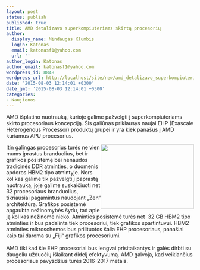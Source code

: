 ```yaml
---
layout: post
status: publish
published: true
title: AMD detalizavo superkompiuteriams skirtą procesorių
author:
  display_name: Mindaugas Klumbis
  login: Katonas
  email: katonasf1@yahoo.com
  url: ''
author_login: Katonas
author_email: katonasf1@yahoo.com
wordpress_id: 8848
wordpress_url: http://localhost/site/new/amd_detalizavo_superkompiuteriams_skirta_procesoriu/
date: '2015-08-03 12:14:01 +0300'
date_gmt: '2015-08-03 12:14:01 +0300'
categories:
- Naujienos
---
```

<p>
	AMD i&scaron;platino nuotrauką, kurioje galime pažvelgti į superkompiuteriams skirto procesoriaus koncepciją. &Scaron;is galiūnas priklausys naujai EHP (Exascale Heterogenous Processor) produktų grupei ir yra kiek pana&scaron;us į AMD kuriamus APU procesorius.</p>
<div>
	<a href="http://technews.lt/userfiles/2a(1).jpg"><img alt="" src="http://technews.lt/userfiles/2a(1).jpg" style="width: 250px; height: 175px; float: right;" /></a>Itin galingas procesorius turės ne vien mums įprastus branduolius, bet ir grafikos posistemę bei nenaudos tradicinės DDR atminties, o duomenis apdoros HBM2 tipo atmintyje. Nors kol kas galime tik pažvelgti į paprastą nuotrauką, joje galime suskaičiuoti net 32 procesoriaus branduolius, tikriausiai pagamintus naudojant &bdquo;Zen&ldquo; architektūrą. Grafikos posistemė apgaubta nežinomybės &scaron;ydu, tad apie ją kol kas nežinome nieko. Atminties posistemė turės net &nbsp;32 GB HBM2 tipo atminties ir bus padalinta tiek procesoriui, tiek grafikos spartintuvui. HBM2 atminties mikroschemos bus prilituotos &scaron;alia EHP procesoriaus, pana&scaron;iai kaip tai daroma su &bdquo;Fiji&ldquo; grafikos procesoriumi.</div>
<div>
	&nbsp;</div>
<div>
	AMD tiki kad &scaron;ie EHP procesoriai bus lengvai prisitaikantys ir galės dirbti su daugeliu užduočių i&scaron;laikant didelį efektyvumą. AMD galvoja, kad veikiančius procesoriaus pavyzdžius turės 2016-2017 metais.</div>
